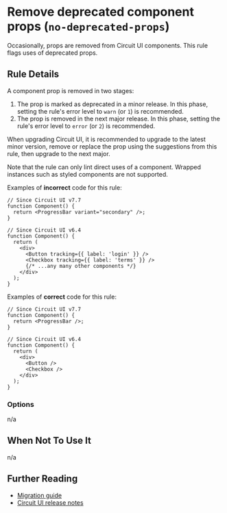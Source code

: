 # Remove deprecated component props (`no-deprecated-props`)

Occasionally, props are removed from Circuit UI components. This rule flags uses of deprecated props.

## Rule Details

A component prop is removed in two stages:

1. The prop is marked as deprecated in a minor release. In this phase, setting the rule's error level to `warn` (or `1`) is recommended.
2. The prop is removed in the next major release. In this phase, setting the rule's error level to `error` (or `2`) is recommended.

When upgrading Circuit UI, it is recommended to upgrade to the latest minor version, remove or replace the prop using the suggestions from this rule, then upgrade to the next major.

Note that the rule can only lint direct uses of a component. Wrapped instances such as styled components are not supported.

Examples of **incorrect** code for this rule:

```tsx
// Since Circuit UI v7.7
function Component() {
  return <ProgressBar variant="secondary" />;
}

// Since Circuit UI v6.4
function Component() {
  return (
    <div>
      <Button tracking={{ label: 'login' }} />
      <Checkbox tracking={{ label: 'terms' }} />
      {/* ...any many other components */}
    </div>
  );
}
```

Examples of **correct** code for this rule:

```tsx
// Since Circuit UI v7.7
function Component() {
  return <ProgressBar />;
}

// Since Circuit UI v6.4
function Component() {
  return (
    <div>
      <Button />
      <Checkbox />
    </div>
  );
}
```

### Options

n/a

## When Not To Use It

n/a

## Further Reading

- [Migration guide](https://github.com/sumup-oss/circuit-ui/blob/main/MIGRATION.md)
- [Circuit UI release notes](https://github.com/sumup-oss/circuit-ui/blob/main/packages/circuit-ui/CHANGELOG.md)
